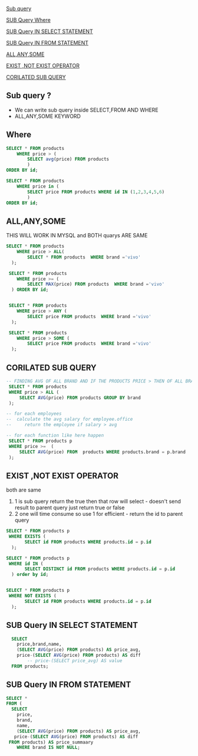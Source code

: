 [Sub query](#sub-query)

[SUB Query Where](#where)

[SUB Query IN SELECT STATEMENT](#sub-query-in-select-statement)

[SUB Query IN FROM STATEMENT](#sub-query-in-from-statement)

[ALL,ANY,SOME](#allanysome)

[EXIST ,NOT EXIST OPERATOR](#exist-not-exist-operator)

[CORILATED SUB QUERY](#corilated-sub-query)

## Sub query ?

- We can write sub query inside SELECT,FROM AND WHERE
- ALL,ANY,SOME KEYWORD

## Where

```SQL
SELECT * FROM products
	WHERE price > (
   		SELECT avg(price) FROM products
   		)
ORDER BY id;

SELECT * FROM products
	WHERE price in (
  		SELECT price FROM products WHERE id IN (1,2,3,4,5,6)
  		)
ORDER BY id;

```

## ALL,ANY,SOME

THIS WILL WORK IN MYSQL and BOTH quarys ARE SAME

```sql
SELECT * FROM products
 	WHERE price > ALL(
 		SELECT * FROM products  WHERE brand ='vivo'
  );

 SELECT * FROM products
 	WHERE price >= (
 		SELECT MAX(price) FROM products  WHERE brand ='vivo'
  ) ORDER BY id;


 SELECT * FROM products
 	WHERE price > ANY (
 		SELECT price FROM products  WHERE brand ='vivo'
  );

 SELECT * FROM products
 	WHERE price > SOME (
 		SELECT price FROM products  WHERE brand ='vivo'
  );

```

## CORILATED SUB QUERY

```SQL
-- FINDING AVG OF ALL BRAND AND IF THE PRODUCTS PRICE > THEN OF ALL BRAND AVG THEN ONLY THE ROW WILL SELECT
 SELECT * FROM products
 WHERE price > ALL (
  	 SELECT AVG(price) FROM products GROUP BY brand
 );

-- for each employees
-- 	calculate the avg salary for employee.office
--     return the employee if salary > avg

-- for each function like here happen
 SELECT * FROM products p
 WHERE price >=  (
  	 SELECT AVG(price) FROM  products WHERE products.brand = p.brand
 );
```

## EXIST ,NOT EXIST OPERATOR

both are same

1.  1 is sub query return the true then that row will select - doesn't send result to parent query just return true or false
2.  2 one will time consume so use 1 for efficient - return the id to parent query

```SQL
SELECT * FROM products p
 WHERE EXISTS (
       SELECT id FROM products WHERE products.id = p.id
  );

SELECT * FROM products p
 WHERE id IN (
       SELECT DISTINCT id FROM products WHERE products.id = p.id
  ) order by id;


SELECT * FROM products p
 WHERE NOT EXISTS (
       SELECT id FROM products WHERE products.id = p.id
  );
```

## SUB Query IN SELECT STATEMENT

```SQL
  SELECT
  	price,brand,name,
    (SELECT AVG(price) FROM products) AS price_avg,
    price-(SELECT AVG(price) FROM products) AS diff
 	    -- price-(SELECT price_avg) AS value
  FROM products;
```

## SUB Query IN FROM STATEMENT

```sql
SELECT *
FROM (
  SELECT
 	price,
    brand,
    name,
    (SELECT AVG(price) FROM products) AS price_avg,
   price-(SELECT AVG(price) FROM products) AS diff
 FROM products) AS price_summaary
 	WHERE brand IS NOT NULL;

```

